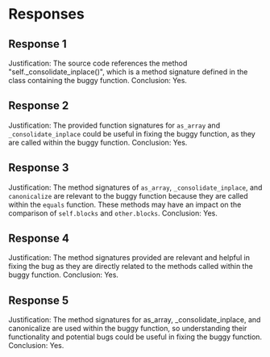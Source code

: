# Responses
## Response 1
Justification: The source code references the method "self._consolidate_inplace()", which is a method signature defined in the class containing the buggy function.
Conclusion: Yes.

## Response 2
Justification: The provided function signatures for `as_array` and `_consolidate_inplace` could be useful in fixing the buggy function, as they are called within the buggy function.
Conclusion: Yes.

## Response 3
Justification: The method signatures of `as_array`, `_consolidate_inplace`, and `canonicalize` are relevant to the buggy function because they are called within the `equals` function. These methods may have an impact on the comparison of `self.blocks` and `other.blocks`.
Conclusion: Yes.

## Response 4
Justification: The method signatures provided are relevant and helpful in fixing the bug as they are directly related to the methods called within the buggy function.
Conclusion: Yes.

## Response 5
Justification: The method signatures for as_array, _consolidate_inplace, and canonicalize are used within the buggy function, so understanding their functionality and potential bugs could be useful in fixing the buggy function.
Conclusion: Yes.

